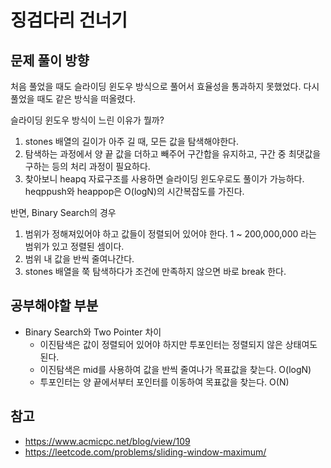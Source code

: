 # 징검다리 건너기
## 문제 풀이 방향
처음 풀었을 때도 슬라이딩 윈도우 방식으로 풀어서 효율성을 통과하지 못했었다. 다시 풀었을 때도 같은 방식을 떠올렸다. 

슬라이딩 윈도우 방식이 느린 이유가 뭘까?
1. stones 배열의 길이가 아주 길 때, 모든 값을 탐색해야한다.
2. 탐색하는 과정에서 양 끝 값을 더하고 빼주어 구간합을 유지하고, 구간 중 최댓값을 구하는 등의 처리 과정이 필요하다.
3. 찾아보니 heapq 자료구조를 사용하면 슬라이딩 윈도우로도 풀이가 가능하다. heqppush와 heappop은 O(logN)의 시간복잡도를 가진다. 
 
반면, Binary Search의 경우 
1. 범위가 정해져있어야 하고 값들이 정렬되어 있어야 한다. 1 ~ 200,000,000 라는 범위가 있고 정렬된 셈이다.
2. 범위 내 값을 반씩 줄여나간다.
3. stones 배열을 쭉 탐색하다가 조건에 만족하지 않으면 바로 break 한다. 



## 공부해야할 부분

- Binary Search와 Two Pointer 차이
  - 이진탐색은 값이 정렬되어 있어야 하지만 투포인터는 정렬되지 않은 상태여도 된다.
  - 이진탐색은 mid를 사용하여 값을 반씩 줄여나가 목표값을 찾는다. O(logN)
  - 투포인터는 양 끝에서부터 포인터를 이동하여 목표값을 찾는다. O(N)


## 참고 
- https://www.acmicpc.net/blog/view/109
- https://leetcode.com/problems/sliding-window-maximum/
